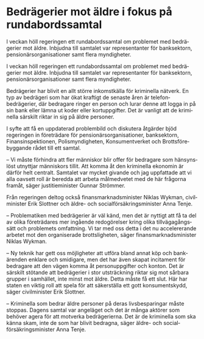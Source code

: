 # Bedrägerier mot äldre i fokus på rundabordssamtal

I veckan höll regeringen ett runda­bords­samtal om problemet med bedrä­gerier mot äldre. Inbjudna till samtalet var represen­tanter för bank­sektorn, pensionärs­organisa­tioner samt flera myndigheter.

I veckan höll regeringen ett runda­bords­samtal om problemet med bedrä­gerier mot äldre. Inbjudna till samtalet var represen­tanter för bank­sektorn, pensionärs­organisa­tioner samt flera myndigheter.

Bedrägerier har blivit en allt större inkomst­källa för krimi­nella nätverk. En typ av bedrägeri som har ökat kraftigt de senaste åren är telefon­bedrägerier, där bedra­gare ringer en person och lurar denne att logga in på sin bank eller lämna ut koder eller kort­upp­gifter. Det är vanligt att de krimi­nella särskilt riktar in sig på äldre personer.

I syfte att få en upp­daterad problem­bild och disku­tera åtgärder bjöd regeringen in före­trädare för pensionärs­organisa­tioner, bank­sektorn, Finans­inspek­tionen, Polis­myndig­heten, Konsument­verket och Brotts­före­byggande rådet till ett samtal.

– Vi måste förhindra att fler människor blir offer för bedragare som hänsyns­löst utnyttjar människors tillit. Att komma åt den krimi­nella ekonomin är därför helt centralt. Samtalet var mycket givande och jag uppfattade att vi alla oavsett roll är beredda att arbeta mål­medvetet med de här frågorna framåt, säger justitie­minister Gunnar Strömmer.

Från regeringen deltog också finans­marknads­minister Niklas Wykman, civil­minister Erik Slottner och äldre- och social­försäkrings­minister Anna Tenje.

– Problema­tiken med bedrägerier är väl känd, men det är nyttigt att få ta del av olika före­trädares mer ingående redo­görelser kring olika tillväga­gångs­sätt och problemets omfattning. Vi tar med oss detta i det nu accele­rerande arbetet mot den organi­serade brotts­ligheten, säger finans­marknads­minister Niklas Wykman.

– Ny teknik har gett oss möjlig­heter att utföra bland annat köp och bank­ärenden enklare och smidigare, men det har även skapat incita­ment för bedra­gare att den vägen komma åt person­uppgifter och konton. Det är särskilt stötande att bedrägerier i stor utsträck­ning riktar sig mot sårbara grupper i samhället, inte minst mot äldre. Detta måste få ett slut. Här har staten en viktig roll att spela för att säker­ställa ett gott konsument­skydd, säger civil­minister Erik Slottner.

– Kriminella som bedrar äldre personer på deras livs­besparingar måste stoppas. Dagens samtal var angeläget och det är många aktörer som behöver agera för att motverka bedräge­rierna. Det är de krimi­nella som ska känna skam, inte de som har blivit bedragna, säger äldre- och social­försäkrings­minister Anna Tenje.
